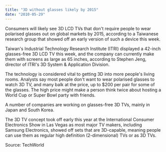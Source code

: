 ```yaml
---
title: "3D without glasses likely by 2015"
date: "2010-05-29"
---
```


Consumers will likely see 3D LCD TVs that don't require people to wear polarised glasses out on global markets by 2015, according to a Taiwanese research group that showed off an early version of such a device this week.

Taiwan's Industrial Technology Research Institute (ITRI) displayed a 42-inch glasses-free 3D LCD TV this week, and the company can currently make them with screens as large as 65 inches, according to Stephen Jeng, director of ITRI's 3D System & Application Division.

The technology is considered vital to getting 3D into more people's living rooms. Analysts say most people don't want to wear polarised glasses to watch 3D TV, and many balk at the price, up to $200 per pair for some of the glasses. The high price might make a person think twice about hosting a World Cup or Super Bowl party with friends.

A number of companies are working on glasses-free 3D TVs, mainly in Japan and South Korea.

The 3D TV concept took off early this year at the International Consumer Electronics Show in Las Vegas as most major TV makers, including Samsung Electronics, showed off sets that are 3D-capable, meaning people can use them as regular high definition (2-dimensional) TVs or as 3D TVs.

Source: TechWorld
